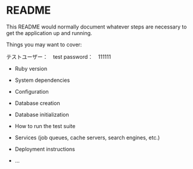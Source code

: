 # README

This README would normally document whatever steps are necessary to get the
application up and running.

Things you may want to cover:

テストユーザー：　test
password：　111111

* Ruby version

* System dependencies

* Configuration

* Database creation

* Database initialization

* How to run the test suite

* Services (job queues, cache servers, search engines, etc.)

* Deployment instructions

* ...
